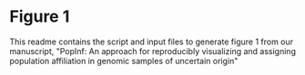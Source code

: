 # Figure 1
This readme contains the script and input files to generate figure 1 from our manuscript, "PopInf: An approach for reproducibly visualizing and assigning population affiliation in genomic samples of uncertain origin"
